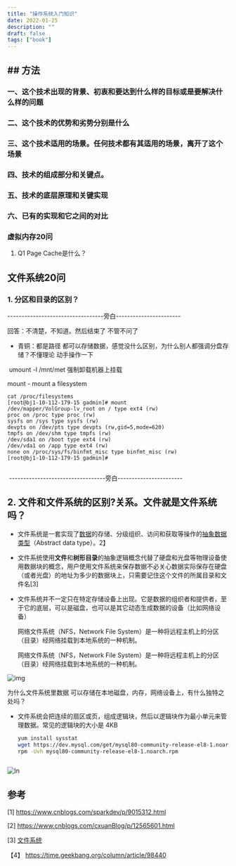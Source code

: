 ```yaml
---
title: "操作系统入门知识"
date: 2022-01-25
description: ""
draft: false
tags: ["book"]
---
```




##  ## 方法



### 一、这个技术出现的背景、初衷和要达到什么样的目标或是要解决什么样的问题



### 二、这个技术的优势和劣势分别是什么 

### 三、这个技术适用的场景。任何技术都有其适用的场景，离开了这个场景



### 四、技术的组成部分和关键点。





### 五、技术的底层原理和关键实现

### 六、已有的实现和它之间的对比





### 虚拟内存20问

1. Q1 Page Cache是什么？

   





## 文件系统20问



### 1. 分区和目录的区别？









----------------------------------旁白-----------------------



回答：不清楚，不知道。然后结束了 不管不问了

- 青铜：都是路径 都可以存储数据，感觉没什么区别，为什么别人都强调分盘存储？不懂理论 动手操作一下

​     umount -l /mnt/met 强制卸载机器上挂载

   mount - mount a filesystem



```
cat /proc/filesystems
[root@bj1-10-112-179-15 gadmin]# mount
/dev/mapper/VolGroup-lv_root on / type ext4 (rw)
proc on /proc type proc (rw)
sysfs on /sys type sysfs (rw)
devpts on /dev/pts type devpts (rw,gid=5,mode=620)
tmpfs on /dev/shm type tmpfs (rw)
/dev/sda1 on /boot type ext4 (rw)
/dev/vda1 on /app type ext4 (rw)
none on /proc/sys/fs/binfmt_misc type binfmt_misc (rw)
[root@bj1-10-112-179-15 gadmin]# 


```

​	----------------------------------旁白-----------------------





## 2. 文件和文件系统的区别?关系。文件就是文件系统吗？ 



- 文件系统是一套实现了[数据](https://zh.wikipedia.org/wiki/数据)的存储、分级组织、访问和获取等操作的[抽象数据类型](https://zh.wikipedia.org/wiki/抽象數據類型)（Abstract data type）。2】

- 文件系统使用**文件**和**树形目录**的抽象逻辑概念代替了硬盘和光盘等物理设备使用数据块的概念，用户使用文件系统来保存数据不必关心数据实际保存在硬盘（或者光盘）的地址为多少的数据块上，只需要记住这个文件的所属目录和文件名[3]

- 文件系统并不一定只在特定存储设备上出现。它是数据的组织者和提供者，至于它的底层，可以是磁盘，也可以是其它动态生成数据的设备（比如网络设备）

  

  网络文件系统（NFS，Network File System）是一种将远程主机上的分区（目录）经网络挂载到本地系统的一种机制。

  网络文件系统（NFS，Network File System）是一种将远程主机上的分区（目录）经网络挂载到本地系统的一种机制。

  

![img](https://static001.geekbang.org/resource/image/72/12/728b7b39252a1e23a7a223cdf4aa1612.png)

为什么文件系统里数据 可以存储在本地磁盘，内存，网络设备上，有什么独特之处吗？

[](https://static001.geekbang.org/resource/image/14/b1/14bc3d26efe093d3eada173f869146b1.png)



- 文件系统会把连续的扇区或页，组成逻辑块，然后以逻辑块作为最小单元来管理数据。常见的逻辑块的大小是 4KB

  ```bash
  yum install sysstat
  wget https://dev.mysql.com/get/mysql80-community-release-el8-1.noarch.rpm
  rpm -Uvh mysql80-community-release-el8-1.noarch.rpm
  
  
  
  ```



![ln](https://static001.geekbang.org/resource/image/45/7b/45a6cfdd9d45e30dc2f38f0d2572be7b.jpeg)

## 参考

[1] https://www.cnblogs.com/sparkdev/p/9015312.html

[2] https://www.cnblogs.com/cxuanBlog/p/12565601.html 

[3] [文件系统](https://zh.wikipedia.org/wiki/%E6%96%87%E4%BB%B6%E7%B3%BB%E7%BB%9F)

【4】 https://time.geekbang.org/column/article/98440
























